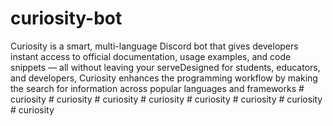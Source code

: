 # curiosity-bot
Curiosity is a smart, multi-language Discord bot that gives developers instant access to official documentation, usage examples, and code snippets — all without leaving your serveDesigned for students, educators, and developers, Curiosity enhances the programming workflow by making the search for information across popular languages and frameworks
#   c u r i o s i t y  
 #   c u r i o s i t y  
 #   c u r i o s i t y  
 #   c u r i o s i t y  
 #   c u r i o s i t y  
 #   c u r i o s i t y  
 #   c u r i o s i t y  
 #   c u r i o s i t y  
 
